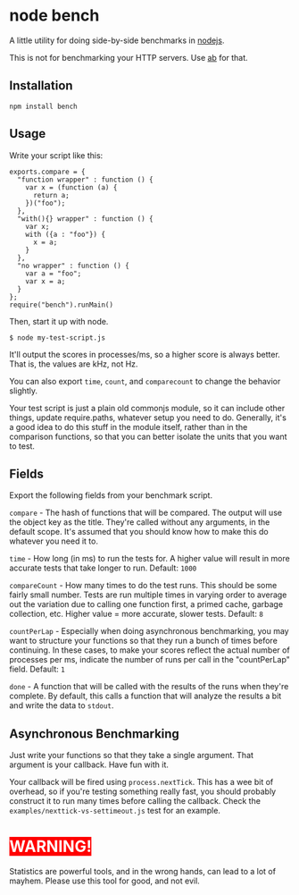 # node bench

A little utility for doing side-by-side benchmarks in
[nodejs](http://nodejs.org).

This is not for benchmarking your HTTP servers.  Use
[ab](http://httpd.apache.org/docs/2.0/programs/ab.html) for that.

## Installation

    npm install bench

## Usage

Write your script like this:

    exports.compare = {
      "function wrapper" : function () {
        var x = (function (a) {
          return a;
        })("foo");
      },
      "with(){} wrapper" : function () {
        var x;
        with ({a : "foo"}) {
          x = a;
        }
      },
      "no wrapper" : function () {
        var a = "foo";
        var x = a;
      }
    };
    require("bench").runMain()

Then, start it up with node.

    $ node my-test-script.js

It'll output the scores in processes/ms, so a higher score is always better.
That is, the values are kHz, not Hz.

You can also export `time`, `count`, and `comparecount` to change the
behavior slightly.

Your test script is just a plain old commonjs module, so it can include other
things, update require.paths, whatever setup you need to do.  Generally, it's
a good idea to do this stuff in the module itself, rather than in the
comparison functions, so that you can better isolate the units that you
want to test.

## Fields

Export the following fields from your benchmark script.

`compare` - The hash of functions that will be compared.  The output will
use the object key as the title.  They're called without any arguments, in
the default scope.  It's assumed that you should know how to make this do
whatever you need it to.

`time` - How long (in ms) to run the tests for.  A higher value will result
in more accurate tests that take longer to run.  Default: `1000`

`compareCount` - How many times to do the test runs.  This should be some
fairly small number.  Tests are run multiple times in varying order to
average out the variation due to calling one function first, a primed
cache, garbage collection, etc.  Higher value = more accurate, slower
tests.  Default: `8`

`countPerLap` - Especially when doing asynchronous benchmarking, you may
want to structure your functions so that they run a bunch of times before
continuing.  In these cases, to make your scores reflect the actual number
of processes per ms, indicate the number of runs per call in the
"countPerLap" field.  Default: `1`

`done` - A function that will be called with the results of the runs
when they're complete.  By default, this calls a function that will
analyze the results a bit and write the data to `stdout`.

## Asynchronous Benchmarking

Just write your functions so that they take a single argument.  That
argument is your callback.  Have fun with it.

Your callback will be fired using `process.nextTick`.  This has a wee
bit of overhead, so if you're testing something really fast, you should
probably construct it to run many times before calling the callback.
Check the `examples/nexttick-vs-settimeout.js` test for an example.

# <span style="background:red; color:white">WARNING!</span>

Statistics are powerful tools, and in the wrong hands, can lead to a
lot of mayhem.  Please use this tool for good, and not evil.
